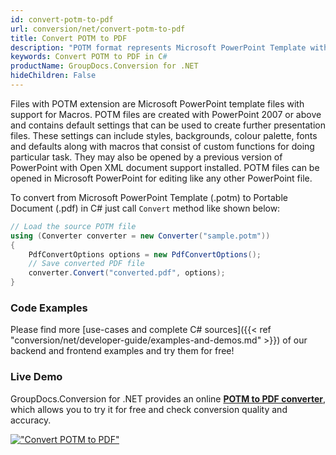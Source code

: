 ```yaml
---
id: convert-potm-to-pdf
url: conversion/net/convert-potm-to-pdf
title: Convert POTM to PDF
description: "POTM format represents Microsoft PowerPoint Template with .potm extension. Learn how to convert POTM to PDF file programmatically in C# language using GroupDocs.Conversion for .NET library."
keywords: Convert POTM to PDF in C#
productName: GroupDocs.Conversion for .NET
hideChildren: False
---
```


Files with POTM extension are Microsoft PowerPoint template files with support for Macros. POTM files are created with PowerPoint 2007 or above and contains default settings that can be used to create further presentation files. These settings can include styles, backgrounds, colour palette, fonts and defaults along with macros that consist of custom functions for doing particular task. They may also be opened by a previous version of PowerPoint with Open XML document support installed. POTM files can be opened in Microsoft PowerPoint for editing like any other PowerPoint file.

To convert from Microsoft PowerPoint Template (.potm) to Portable Document (.pdf) in C# just call `Convert` method like shown below:

```csharp
// Load the source POTM file
using (Converter converter = new Converter("sample.potm"))
{
    PdfConvertOptions options = new PdfConvertOptions();
    // Save converted PDF file
    converter.Convert("converted.pdf", options);
}
```

### Code Examples

Please find more [use-cases and complete C# sources]({{< ref "conversion/net/developer-guide/examples-and-demos.md" >}}) of our backend and frontend examples and try them for free!

### Live Demo

GroupDocs.Conversion for .NET provides an online [**POTM to PDF converter**](https://products.groupdocs.app/conversion/potm-to-pdf), which allows you to try it for free and check conversion quality and accuracy.

[!["Convert POTM to PDF"](conversion/net/images/convert-potm-to-pdf.png)](https://products.groupdocs.app/conversion/potm-to-pdf)